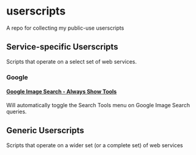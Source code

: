 # userscripts
A repo for collecting my public-use userscripts

## Service-specific Userscripts
Scripts that operate on a select set of web services.

### Google

#### [Google Image Search - Always Show Tools](https://github.com/mcat-ee/userscripts/tree/origin/service%20specific/Google%20Services/Image%20Search%20-%20Always%20Show%20Tools)
Will automatically toggle the Search Tools menu on Google Image Search queries.


## Generic Userscripts
Scripts that operate on a wider set (or a complete set) of web services
